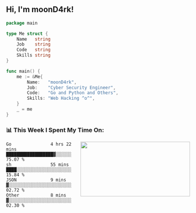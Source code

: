 <h2> Hi, I'm moonD4rk!</h2>

```go
package main

type Me struct {
	Name   string
	Job    string
	Code   string
	Skills string
}

func main() {
	me := &Me{
		Name:   "moonD4rk",
		Job:    "Cyber Security Engineer",
		Code:   "Go and Python and Others",
		Skills: "Web Hacking ^o^",
	}
	_ = me
}
```

<h3>📊 This Week I Spent My Time On:</h3>
<img align='right' src="https://github-readme-stats.vercel.app/api?username=moond4rk&show_icons=true&theme=radical", width="300" height="150">

<!--START_SECTION:waka-->

```text
Go               4 hrs 22 mins   ██████████████████▓░░░░░░   75.07 %
sh               55 mins         ████░░░░░░░░░░░░░░░░░░░░░   15.84 %
JSON             9 mins          ▓░░░░░░░░░░░░░░░░░░░░░░░░   02.72 %
Other            8 mins          ▓░░░░░░░░░░░░░░░░░░░░░░░░   02.30 %
```

<!--END_SECTION:waka-->

